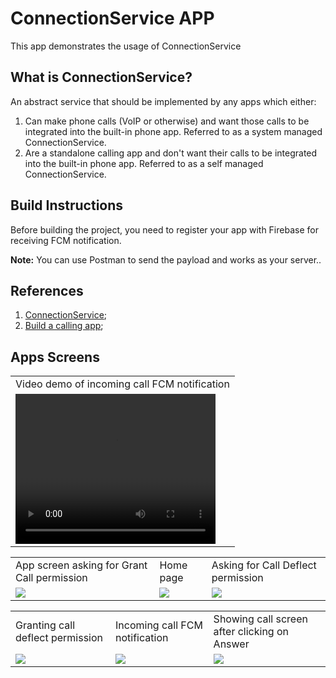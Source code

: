 # ConnectionService APP
This app demonstrates the usage of ConnectionService

## What is ConnectionService?
An abstract service that should be implemented by any apps which either:

1. Can make phone calls (VoIP or otherwise) and want those calls to be integrated into the built-in phone app. Referred to as a system managed ConnectionService.
2. Are a standalone calling app and don't want their calls to be integrated into the built-in phone app. Referred to as a self managed ConnectionService.

## Build Instructions
Before building the project, you need to register your app with Firebase for receiving FCM notification.

**Note:** You can use Postman to send the payload and works as your server..

## References
1. <a href="https://developer.android.com/reference/android/telecom/ConnectionService">ConnectionService</a>;
2. <a href="https://developer.android.com/guide/topics/connectivity/telecom/selfManaged">Build a calling app</a>;

## Apps Screens

<table>
  <tr>
    <td>Video demo of incoming call FCM notification</td>
  </tr>
  <tr>
    <td><video width="320" height="240" controls>
    <source src="record.mp4" type="video/mp4">
    </video></td>
  </tr>
 </table>

<table>
  <tr>
    <td>App screen asking for Grant Call permission</td>
     <td>Home page</td>
     <td>Asking for Call Deflect permission</td>
  </tr>
  <tr>
    <td><img src="https://github.com/sunnyc111/ApodNasa/blob/SanthoshaChigateri-WaIE/screen1.jpg"></td>
    <td><img src="https://github.com/sunnyc111/ApodNasa/blob/SanthoshaChigateri-WaIE/screen2.jpg"></td>
    <td><img src="https://github.com/sunnyc111/ApodNasa/blob/SanthoshaChigateri-WaIE/screen3.jpg"></td>
  </tr>
 </table>

<table>
  <tr>
    <td>Granting call deflect permission</td>
     <td>Incoming call FCM notification</td>
     <td>Showing call screen after clicking on Answer</td>
  </tr>
  <tr>
    <td><img src="https://github.com/sunnyc111/ApodNasa/blob/SanthoshaChigateri-WaIE/screen4.jpg"></td>
    <td><img src="https://github.com/sunnyc111/ApodNasa/blob/SanthoshaChigateri-WaIE/screen5.jpg"></td>
    <td><img src="https://github.com/sunnyc111/ApodNasa/blob/SanthoshaChigateri-WaIE/screen6.jpg"></td>
  </tr>
 </table>
